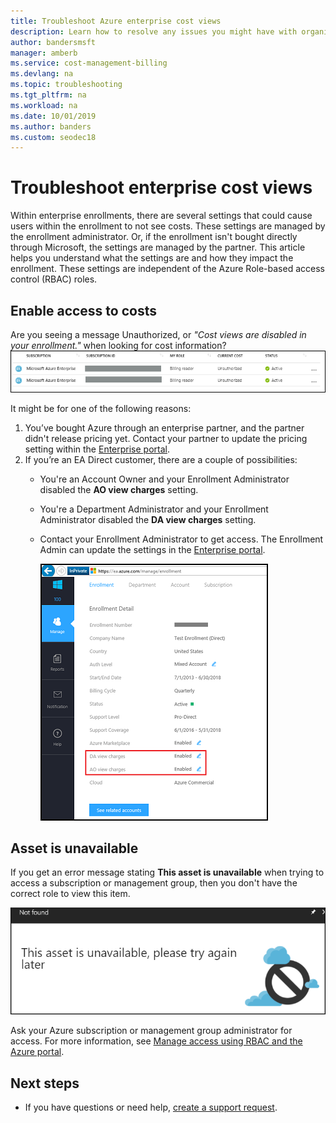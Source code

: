 ```yaml
---
title: Troubleshoot Azure enterprise cost views
description: Learn how to resolve any issues you might have with organizational cost views within the Azure portal.  
author: bandersmsft
manager: amberb
ms.service: cost-management-billing
ms.devlang: na
ms.topic: troubleshooting
ms.tgt_pltfrm: na
ms.workload: na
ms.date: 10/01/2019
ms.author: banders
ms.custom: seodec18
---
```


# Troubleshoot enterprise cost views

Within enterprise enrollments, there are several settings that could cause users within the enrollment to not see costs.  These settings are managed by the enrollment administrator. Or, if the enrollment isn't bought directly through Microsoft, the settings are managed by the partner.  This article helps you understand what the settings are and how they impact the enrollment. These settings are independent of the Azure Role-based access control (RBAC) roles.

## Enable access to costs

Are you seeing a message Unauthorized, or *"Cost views are disabled in your enrollment."* when looking for cost information?
![Screenshot that shows "unauthorized" in Current Cost field for subscription.](./media/enterprise-mgmt-grp-troubleshoot-cost-view/unauthorized.png)

It might be for one of the following reasons:

1. You’ve bought Azure through an enterprise partner, and the partner didn't release pricing yet. Contact your partner to update the pricing setting within the [Enterprise portal](https://ea.azure.com).
2. If you’re an EA Direct customer, there are a couple of possibilities:
    * You're an Account Owner and your Enrollment Administrator disabled the **AO view charges** setting.  
    * You're a Department Administrator and your Enrollment Administrator disabled the **DA view charges** setting.
    * Contact your Enrollment Administrator to get access. The Enrollment Admin can update the settings in the [Enterprise portal](https://ea.azure.com/manage/enrollment).

      ![Screenshot that shows the Enterprise Portal Settings for view charges.](./media/enterprise-mgmt-grp-troubleshoot-cost-view/ea-portal-settings.png)

## Asset is unavailable

If you get an error message stating **This asset is unavailable** when trying to access a subscription or management group, then you don't have the correct role to view this item.  

![Screenshot that shows "asset is unavailable" message.](./media/enterprise-mgmt-grp-troubleshoot-cost-view/asset-not-found.png)

Ask your Azure subscription or management group administrator for access. For more information, see [Manage access using RBAC and the Azure portal](../../role-based-access-control/role-assignments-portal.md).

## Next steps
- If you have questions or need help, [create a support request](https://go.microsoft.com/fwlink/?linkid=2083458).
